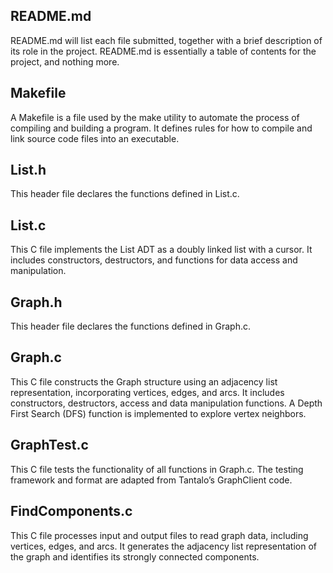## README.md  
README.md will list each file submitted, together with a brief description of its role in the project. README.md is essentially a table of contents for the project, and nothing more.  

## Makefile  
A Makefile is a file used by the make utility to automate the process of compiling and building a program. It defines rules for how to compile and link source code files into an executable.  

## List.h  
This header file declares the functions defined in List.c.  

## List.c   
This C file implements the List ADT as a doubly linked list with a cursor. It includes constructors, destructors, and functions for data access and manipulation. 

 ## Graph.h  
This header file declares the functions defined in Graph.c.  

## Graph.c  
This C file constructs the Graph structure using an adjacency list representation, incorporating vertices, edges, and arcs. It includes constructors, destructors, access and data manipulation functions. A Depth First Search (DFS) function is implemented to explore vertex neighbors.  

## GraphTest.c  
This C file tests the functionality of all functions in Graph.c. The testing framework and format are adapted from Tantalo’s GraphClient code.  

## FindComponents.c  
This C file processes input and output files to read graph data, including vertices, edges, and arcs. It generates the adjacency list representation of the graph and identifies its strongly connected components.
